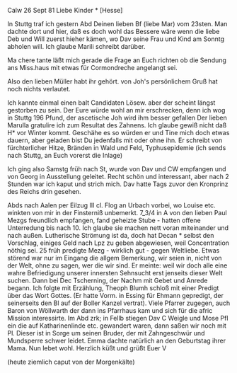  Calw 26 Sept 81
Liebe Kinder <Marie>* [Hesse]

In Stuttg traf ich gestern Abd Deinen lieben Bf (liebe Mar) vom 23sten. Man dachte dort und hier, daß es doch wohl das Bessere wäre wenn die liebe Deb und Will zuerst hieher kämen, wo Dav seine Frau und Kind am Sonntg abholen will. Ich glaube Marili schreibt darüber.

Ma chere tante läßt mich gerade die Frage an Euch richten ob die Sendung ans Miss.haus mit etwas für Cormondreche angelangt sei.

Also den lieben Müller habt ihr gehört. von Joh's persönlichem Gruß hat noch nichts verlautet.

Ich kannte einmal einen balt Candidaten Lösew. aber der scheint längst gestorben zu sein. Der Eure würde wohl an mir erschrecken, denn ich wog in Stuttg 196 Pfund, der ascetische Joh wird ihm besser gefallen 
Der lieben Marulla gratulire ich zum Resultat des Zahnens. Ich glaube gewiß nicht daß H<ermann>* vor Winter kommt. Geschähe es so würden er und Tine mich doch etwas dauern, aber geladen bist Du jedenfalls mit oder ohne ihn. Er schreibt von fürchterlicher Hitze, Bränden in Wald und Feld, Typhusepidemie (ich sends nach Stuttg, an Euch vorerst die Inlage)

Ich ging also Samstg früh nach St, wurde von Dav und CW empfangen und von Georg in Ausstellung geleitet. Recht schön und interessant, aber nach 2 Stunden war ich kaput und strich mich. Dav hatte Tags zuvor den Kronprinz des Reichs drin gesehen.

Abds nach Aalen per Eilzug III cl. Flog an Urbach vorbei, wo Louise etc. winkten von mir in der Finsterniß unbemerkt. 7_3/4 in A von den lieben Paul Mezgs freundlich empfangen, fand geheizte Stube - hatten offene Unterredung bis nach 10. Ich glaube sie machen nett voran miteinander und nach außen. Lutherische Strömung ist da, doch hat Decan <Tscherning>* selbst den Vorschlag, einiges Geld nach Lpz zu geben abgewiesen, weil Concentration nöthig sei. 25 früh predigte Mezg - wirklich gut - gegen Weltliebe. Etwas störend war nur im Eingang die allgem Bemerkung, wir seien in, nicht von der Welt, ohne zu sagen, wer die wir sind. Er meinte: weil wir doch alle eine wahre Befriedigung unserer innersten Sehnsucht erst jenseits dieser Welt suchen. Dann bei Dec Tscherning, der Nachm mit Gebet und Anrede begann. Ich folgte mit Erzählung, Theoph Blumh schloß mit einer Predigt über das Wort Gottes. (Er hatte Vorm. in Essing für Ehmann gepredigt, der seinerseits den Bl auf der Boller Kanzel vertrat). Viele Pfarrer zugegen, auch Baron von Wöllwarth der dann ins Pfarrhaus kam und sich für die afric Mission interessirte. Im Abd zrk; in Fellb stiegen Dav C Weigle und Mose Pfl ein die auf Katharinenlinde etc. gewandert waren, dann saßen wir noch mit Pl. Dieser ist in Sorge um seinen Bruder, der mit Zahngeschwür und Mundsperre schwer leidet. Emma dachte natürlich an den Geburtstag ihrer Mama. Nun lebet wohl. Herzlich küßt und grüßt
 Euer V

(heute ziemlich caput von der Morgenkälte)
